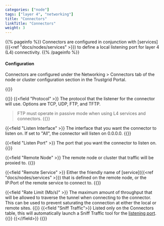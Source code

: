 ```yaml
---
categories: ["node"]
tags: ["layer 4", "networking"]
title: "Connectors"
linkTitle: "Connectors"
weight: 3
---
```


{{% pageinfo %}}
Connectors are configured in conjunction with [services]({{<ref "docs/nodes/services" >}}) to define a local listening port for layer 4 (L4) connectivity.
{{% /pageinfo %}}

#### Configuration

Connectors are configured under the Networking > Connectors tab of the node or cluster configuration section in the Trustgrid Portal.

{{<tgimg src="add-connector.png" width="45%" caption="Add Connector dialogue">}}


{{<fields>}}
{{<field "Protocol" >}}
The protocol that the listener for the connector will use. Options are TCP, UDP, FTP, and TFTP.

> FTP must operate in passive mode when using L4 services and connectors.
 {{</field >}}

{{<field "Listen Interface" >}}
The interface that you want the connector to listen on. If set to "All", the connector will listen on 0.0.0.0.
{{</field >}}

{{<field "Listen Port" >}}
The port that you want the connector to listen on.
{{</field >}}

{{<field "Remote Node" >}}
The remote node or cluster that traffic will be proxied to.
{{</field >}}

{{<field "Remote Service" >}}
Either the friendly name of [service]({{<ref "docs/nodes/services" >}}) that is defined on the remote node, or the IP:Port of the remote service to connect to.
{{</field >}}

{{<field "Rate Limit (Mb/s)" >}}
The maximum amount of throughput that will be allowed to traverse the tunnel when connecting to the connector. This can be used to prevent saturating the connection at either the local or remote sites.
{{</field >}}
{{<field "Sniff Traffic">}}
Listed only on the Connectors table, this will automatically launch a Sniff Traffic tool for the [listening port](#listen-port).
{{<tgimg src="connector-sniff-traffic.png" width="60%">}}
{{<//field>}}
{{</fields>}}
